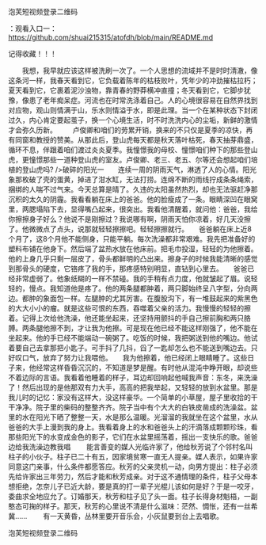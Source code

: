 泡芙短视频登录二维码

：观看入口一：https://github.com/shuai215315/atofdh/blob/main/README.md


记得收藏！！！



　　我想，我早就应该这样被洗刷一次了。一个人思想的流域并不是时时清澈，像这条河一样，我春天看到它，它负载着陈年的枯枝败叶，凭年少的冲劲摧枯拉朽；夏天看到它，它裹着泥沙浊物，靠青春的野莽横冲直撞；冬天看到它，它脚步犹豫，像患了老年痴呆症。河流也在时常洗涤着自己。人的心境很容易在自然界找到对应物，观山则情满于山，乐水则情溢于水，即是此理。当一个在某种状态下封闭过久，内心肯定要起茧子，换一个心境生活，时不时洗洗内心的尘垢，新鲜的激情才会弥久历新。
　　卢俊卿和咱们的劳累开销，换来的不只仅是夏季的凉快，再有同窗和教授的赞美。从那此后，登山虎每天都是秋天落叶枯死，春天抽芽鼎盛，循环不息，伴跟着咱们渡过炎炎夏季。我憧憬我的母校、憧憬咱们种下的那些登山虎，更憧憬那些一道种登山虎的室友。卢俊卿、老三、老五、尔等还会想起咱们培植的登山虎吗?
/>破碎的阳光一　　连续一周的阴雨天气，淋透了人的心情。阳光象那枚破了壳的蛋黄，掉进了泔水缸，无法打捞。连绵不断的雨线拧成条条绳索，捆绑的人喘不过气来。今天总算是晴了。久违的太阳虽然热烈，却也无法驱赶净那沉积的太久的阴霾。我看看躺在床上的爸爸。他的脸瘦成了一条。眼睛深凹在眼窝里，两腮塌陷下去，显得嘴凸起来，很突出。我看他清醒着，就问他：爸爸，我给你擦擦身子好么？他说不是刚擦过？我说哪有啊，阴雨天怕你凉着，好几天没擦了。他微微点了点头，说那就轻轻擦擦吧。轻轻擦擦就行。　　爸爸躺在床上近8个月了，这8个月他不能侧身，只能平躺。每次洗澡都非常艰难。我先把准备好的塑料布铺在他身下。然后端了盆热水放在他床前。把毛巾投湿，轻轻的为他擦着。他的上身几乎只剩一层皮了，骨头都鲜明的凸出来。擦身子的时候我能清晰的感觉到那骨头的硬度，它铬疼了我的手，那疼感特别明显，直钻到心里去。　　爸爸已经非常虚弱了。他象纸糊的一样不禁碰。我的手稍有点力度，他就皱起了眉。说轻轻的，慢点。我知道他是疼了。他的两条腿都肿着，两只脚始终呈八字型，分向两边。都肿的象面包一样。左腿肿的尤其厉害。在腹股沟下，有一堆鼓起来的紫黑色的大大小小的瘤。就是这些可恨的东西，吞噬着父亲的活力。我慢慢的轻轻的擦着。记得上次给他洗澡，他还能坐起来，还坚持用颤抖的手自己擦前胸和两只胳膊。两条腿他擦不到，才让我为他擦。可是现在他已经不能这样刚强了，他不能在坐起来。他的手已经不能端动一碗粥了。吃饭的时候，我把粥送到他的嘴边。他试着要自己去拿那把小匙子。可手抖了几抖，舀了一匙却怎么也不能送到嘴边去。只好叹口气，放弃了努力让我喂他。　　我为他擦着，他已经闭上眼睛睡了。这些日子来，他经常这样昏昏沉沉的，不知道是梦是醒。有时他从混沌中睁开眼，却说些不着边际的言语。我看着他睡着的样子，耳边却回响起他喊我声音：东冬，来洗澡了！然后出现的是他那双有力大手，高高的把我举起，又轻轻的放到水盆里。那是我儿时的记忆：家没有这样大，没这样豪华。一个简单的小草屋，屋子里收拾的干干净净。院子里的柴码的整整齐齐。院子当中有个大大的白铁皮凿成的洗澡盆。盆里的水在阳光下晒了整整一天，水是那么温暖。光溜溜的我就坐在这个盆里，水从爸爸的大手上漫到我的身上。我看着身上的水和爸爸头上的汗滴落成颗颗珍珠，看那些阳光下的水变成金色的影子，它们在水盆里摇荡着，摇出一支快乐的歌。爸爸边给我洗澡边教我唱
　　能言善变的媒人光临许家了，他给秋芳说了个邻村名叫柱子的小伙子。柱子已二十有五，因家境贫寒一直无人提亲。媒人表示，如果许家同意这门亲事，什么条件都愿答应。秋芳的父亲灵机一动，向男方提出：柱子必须先给许家出三年劳力，然后才能和秋芳成亲。对于这不通情理的条件，柱子父母本想拒绝，怎奈儿子已近大龄，要是真的打一辈子光棍儿该如何是好？于是一咬牙，委曲求全地应允了。订婚那天，秋芳和柱子见了头一面。柱子长得身材魁梧，一副憨态可掬的样子。那天，秋芳的心里说不清是什么滋味：茫然、惆怅，还有一丝希冀……
　　有一天黄昏，丛林里要开音乐会，小灰鼠要到台上去唱歌。







泡芙短视频登录二维码
